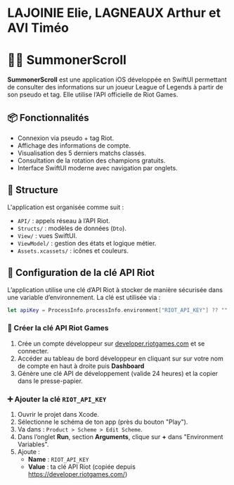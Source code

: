 # **LAJOINIE Elie, LAGNEAUX Arthur et AVI Timéo**

# 🧙‍♂️ SummonerScroll

**SummonerScroll** est une application iOS développée en SwiftUI permettant de consulter des informations sur un joueur League of Legends à partir de son pseudo et tag. Elle utilise l’API officielle de Riot Games.

## 📦 Fonctionnalités

- Connexion via pseudo + tag Riot.
- Affichage des informations de compte.
- Visualisation des 5 derniers matchs classés.
- Consultation de la rotation des champions gratuits.
- Interface SwiftUI moderne avec navigation par onglets.

## 📂 Structure

L'application est organisée comme suit :
- `API/` : appels réseau à l’API Riot.
- `Structs/` : modèles de données (`Dto`).
- `View/` : vues SwiftUI.
- `ViewModel/` : gestion des états et logique métier.
- `Assets.xcassets/` : icônes et couleurs.

## 🔐 Configuration de la clé API Riot

L’application utilise une clé d’API Riot à stocker de manière sécurisée dans une variable d’environnement. La clé est utilisée via :

```swift
let apiKey = ProcessInfo.processInfo.environment["RIOT_API_KEY"] ?? ""
```
### :wrench: Créer la clé API Riot Games

1. Crée un compte développeur sur [developer.riotgames.com](https://developer.riotgames.com/) et se connecter.
2. Accéder au tableau de bord développeur en cliquant sur sur votre nom de compte en haut à droite puis **Dashboard**
3. Génère une clé API de développement (valide 24 heures) et la copier dans le presse-papier.

### ➕ Ajouter la clé `RIOT_API_KEY`

1. Ouvrir le projet dans Xcode.
2. Sélectionne le schéma de ton app (près du bouton "Play").
3. Va dans : `Product > Scheme > Edit Scheme`.
4. Dans l’onglet **Run**, section **Arguments**, clique sur **+** dans "Environment Variables".
5. Ajoute :
   - **Name** : `RIOT_API_KEY`
   - **Value** : ta clé API Riot (copiée depuis https://developer.riotgames.com/)
